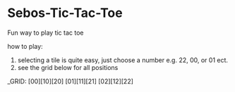 # Sebos-Tic-Tac-Toe
Fun way to play tic tac toe


how to play:
1. selecting a tile is quite easy, just choose a number e.g. 22, 00, or 01 ect.
2. see the grid below for all positions

_GRID:
[00][10][20]
[01][11][21]
[02][12][22]

